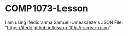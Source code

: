# COMP1073-Lesson
 
I am using Ifedioranma Samuel-Umeakaeze's JSON File:    "https://ifedii.github.io/lesson-10/js/i-scream.json"